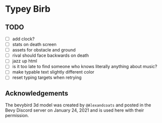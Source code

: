 # Typey Birb

## TODO

- [ ] add clock?
- [ ] stats on death screen
- [ ] assets for obstacle and ground
- [ ] rival should face backwards on death
- [ ] jazz up html
- [ ] is it too late to find someone who knows literally anything about music?
- [ ] make typable text slightly different color
- [ ] reset typing targets when retrying

## Acknowledgements

The bevybird 3d model was created by `@Alexandcoats` and posted in the Bevy Discord server on January 24, 2021 and is used here with their permission.
